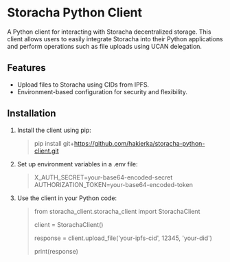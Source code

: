 # Storacha Python Client

A Python client for interacting with Storacha decentralized storage. This client allows users to easily integrate Storacha into their Python applications and perform operations such as file uploads using UCAN delegation.

## Features
- Upload files to Storacha using CIDs from IPFS.
- Environment-based configuration for security and flexibility.

## Installation

1. Install the client using pip:
    > pip install git+https://github.com/hakierka/storacha-python-client.git
2. Set up environment variables in a .env file:
    > X_AUTH_SECRET=your-base64-encoded-secret
    > AUTHORIZATION_TOKEN=your-base64-encoded-token
3. Use the client in your Python code:
    > from storacha_client.storacha_client import StorachaClient
    > 
    > client = StorachaClient()
    > 
    > response = client.upload_file('your-ipfs-cid', 12345, 'your-did')
    > 
    > print(response)
